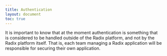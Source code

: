 ```yaml
---
title: Authentication
layout: document
toc: true
---
```


It is important to know that at the moment authentication is something that is considered to be handled outside of the Radix platform, and not by the Radix platform itself. That is, each team managing a Radix application will be responsible for securing their own application.